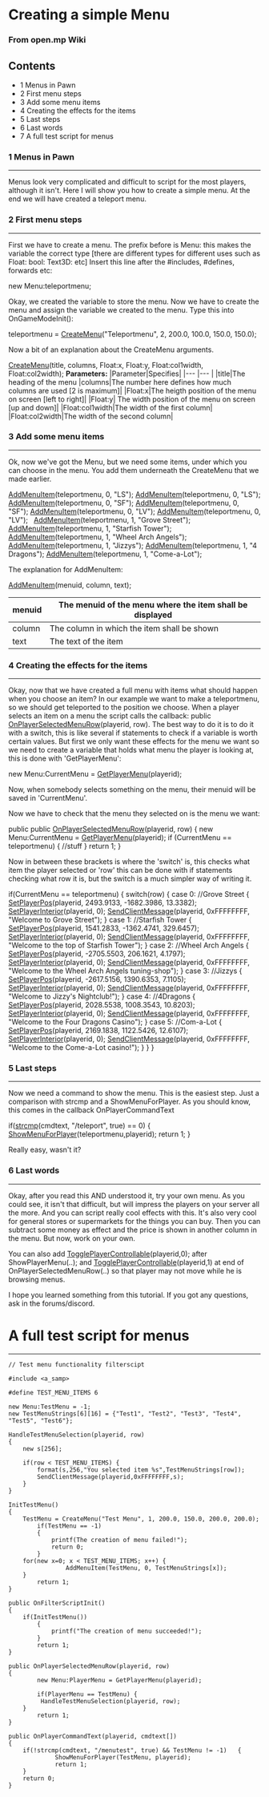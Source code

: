 Creating a simple Menu
======================

### From open.mp Wiki



Contents
--------

*   1 Menus in Pawn
*   2 First menu steps
*   3 Add some menu items
*   4 Creating the effects for the items
*   5 Last steps
*   6 Last words
*   7 A full test script for menus


### 1 Menus in Pawn
-------------

Menus look very complicated and difficult to script for the most players, although it isn't. Here I will show you how to create a simple menu. At the end we will have created a teleport menu.


### 2 First menu steps
----------------

First we have to create a menu. The prefix before is Menu: this makes the variable the correct type \[there are different types for different uses such as Float: bool: Text3D: etc\] Insert this line after the #includes, #defines, forwards etc:

new Menu:teleportmenu;

Okay, we created the variable to store the menu. Now we have to create the menu and assign the variable we created to the menu. Type this into OnGameModeInit():

teleportmenu = [CreateMenu](../scripting/functions/CreateMenu)("Teleportmenu", 2, 200.0, 100.0, 150.0, 150.0);

Now a bit of an explanation about the CreateMenu arguments.

[CreateMenu](../scripting/functions/CreateMenu)(title, columns, Float:x, Float:y, Float:col1width, Float:col2width);
**Parameters:**
|Parameter|Specifies|
|--- |--- |
|title|The heading of the menu
|columns|The number here defines how much columns are used \[2 is maximum\]|
|Float:x|The heigth position of the menu on screen \[left to right\]|
|Float:y| The width position of the menu on screen \[up and down\]|
|Float:col1width|The width of the first column|
|Float:col2width|The width of the second column|


### 3 Add some menu items
-------------------

Ok, now we've got the Menu, but we need some items, under which you can choose in the menu. You add them underneath the CreateMenu that we made earlier.

[AddMenuItem](../scripting/functions/AddMenuItem)(teleportmenu, 0, "LS");
[AddMenuItem](../scripting/functions/AddMenuItem)(teleportmenu, 0, "LS");
[AddMenuItem](../scripting/functions/AddMenuItem)(teleportmenu, 0, "SF");
[AddMenuItem](../scripting/functions/AddMenuItem)(teleportmenu, 0, "SF");
[AddMenuItem](../scripting/functions/AddMenuItem)(teleportmenu, 0, "LV");
[AddMenuItem](../scripting/functions/AddMenuItem)(teleportmenu, 0, "LV");
 
[AddMenuItem](../scripting/functions/AddMenuItem)(teleportmenu, 1, "Grove Street");
[AddMenuItem](../scripting/functions/AddMenuItem)(teleportmenu, 1, "Starfish Tower");
[AddMenuItem](../scripting/functions/AddMenuItem)(teleportmenu, 1, "Wheel Arch Angels");
[AddMenuItem](../scripting/functions/AddMenuItem)(teleportmenu, 1, "Jizzys");
[AddMenuItem](../scripting/functions/AddMenuItem)(teleportmenu, 1, "4 Dragons");
[AddMenuItem](../scripting/functions/AddMenuItem)(teleportmenu, 1, "Come-a-Lot");

The explanation for AddMenuItem:

[AddMenuItem](../scripting/functions/AddMenuItem)(menuid, column, text);

|menuid| The menuid of the menu where the item shall be displayed|
|--|--|
|column| The column in which the item shall be shown|
|text|   The text of the item|


### 4 Creating the effects for the items
----------------------------------

Okay, now that we have created a full menu with items what should happen when you choose an item? In our example we want to make a teleportmenu, so we should get teleported to the position we choose. When a player selects an item on a menu the script calls the callback: public [OnPlayerSelectedMenuRow](../scripting/callbacks/OnPlayerSelectedMenuRow)(playerid, row). The best way to do it is to do it with a switch, this is like several if statements to check if a variable is worth certain values. But first we only want these effects for the menu we want so we need to create a variable that holds what menu the player is looking at, this is done with 'GetPlayerMenu':

new Menu:CurrentMenu = [GetPlayerMenu](../scripting/functions/GetPlayerMenu)(playerid);

Now, when somebody selects something on the menu, their menuid will be saved in 'CurrentMenu'.

Now we have to check that the menu they selected on is the menu we want:


public public [OnPlayerSelectedMenuRow](../scripting/functions/OnPlayerSelectedMenuRow)(playerid, row)
{
	new Menu:CurrentMenu = [GetPlayerMenu](../scripting/functions/GetPlayerMenu)(playerid);
	if (CurrentMenu == teleportmenu)
	{
    	//stuff
	}
	return 1;
}

Now in between these brackets is where the 'switch' is, this checks what item the player selected or 'row' this can be done with if statements checking what row it is, but the switch is a much simpler way of writing it.

if(CurrentMenu == teleportmenu)
{
    switch(row)
    {
        case 0: //Grove Street
        {
            [SetPlayerPos](../scripting/functions/SetPlayerPos)(playerid, 2493.9133, \-1682.3986, 13.3382);
            [SetPlayerInterior](../scripting/functions/SetPlayerInterior)(playerid, 0);
            [SendClientMessage](../scripting/functions/SendClientMessage)(playerid, 0xFFFFFFFF, "Welcome to Grove Street");
        }
        case 1: //Starfish Tower
        {
            [SetPlayerPos](../scripting/functions/SetPlayerPos)(playerid, 1541.2833, \-1362.4741, 329.6457);
            [SetPlayerInterior](../scripting/functions/SetPlayerInterior)(playerid, 0);
            [SendClientMessage](../scripting/functions/SendClientMessage)(playerid, 0xFFFFFFFF, "Welcome to the top of Starfish Tower");
        }
        case 2: //Wheel Arch Angels
        {
            [SetPlayerPos](../scripting/functions/SetPlayerPos)(playerid, \-2705.5503, 206.1621, 4.1797);
            [SetPlayerInterior](../scripting/functions/SetPlayerInterior)(playerid, 0);
            [SendClientMessage](../scripting/functions/SendClientMessage)(playerid, 0xFFFFFFFF, "Welcome to the Wheel Arch Angels tuning-shop");
        }
        case 3: //Jizzys
        {
            [SetPlayerPos](../scripting/functions/SetPlayerPos)(playerid, \-2617.5156, 1390.6353, 7.1105);
            [SetPlayerInterior](../scripting/functions/SetPlayerInterior)(playerid, 0);
            [SendClientMessage](../scripting/functions/SendClientMessage)(playerid, 0xFFFFFFFF, "Welcome to Jizzy's Nightclub!");
        }
        case 4: //4Dragons
        {
            [SetPlayerPos](../scripting/functions/SetPlayerPos)(playerid, 2028.5538, 1008.3543, 10.8203);
            [SetPlayerInterior](../scripting/functions/SetPlayerInterior)(playerid, 0);
            [SendClientMessage](../scripting/functions/SendClientMessage)(playerid, 0xFFFFFFFF, "Welcome to the Four Dragons Casino");
        }
        case 5: //Com-a-Lot
        {
            [SetPlayerPos](../scripting/functions/SetPlayerPos)(playerid, 2169.1838, 1122.5426, 12.6107);
            [SetPlayerInterior](../scripting/functions/SetPlayerInterior)(playerid, 0);
            [SendClientMessage](../scripting/functions/SendClientMessage)(playerid, 0xFFFFFFFF, "Welcome to the Come-a-Lot casino!");
        }
    }
}



### 5 Last steps
----------

Now we need a command to show the menu. This is the easiest step. Just a comparison with strcmp and a ShowMenuForPlayer. As you should know, this comes in the callback OnPlayerCommandText

if([strcmp](../scripting/functions/strcmp)(cmdtext, "/teleport", true) == 0)
{
    [ShowMenuForPlayer](../scripting/functions/ShowMenuForPlayer)(teleportmenu,playerid);
    return 1;
}

Really easy, wasn't it?


### 6 Last words
----------

Okay, after you read this AND understood it, try your own menu. As you could see, it isn't that difficult, but will impress the players on your server all the more. And you can script really cool effects with this. It's also very cool for general stores or supermarkets for the things you can buy. Then you can subtract some money as effect and the price is shown in another column in the menu. But now, work on your own.

You can also add [TogglePlayerControllable](../scripting/functions/TogglePlayerControllable)(playerid,0); after ShowPlayerMenu(..);
and  [TogglePlayerControllable](../scripting/functions/TogglePlayerControllable)(playerid,1) at end of OnPlayerSelectedMenuRow(..) so that player may not move while he is browsing menus.

I hope you learned something from this tutorial. If you got any questions, ask in the forums/discord.


# A full test script for menus
----------------------------
```
// Test menu functionality filterscipt
 
#include <a_samp>
 
#define TEST_MENU_ITEMS 6
 
new Menu:TestMenu = -1;
new TestMenuStrings[6][16] = {"Test1", "Test2", "Test3", "Test4", "Test5", "Test6"};
 
HandleTestMenuSelection(playerid, row)
{
	new s[256];
 
	if(row < TEST_MENU_ITEMS) {
		format(s,256,"You selected item %s",TestMenuStrings[row]);
		SendClientMessage(playerid,0xFFFFFFFF,s);
	}
}
 
InitTestMenu()
{
	TestMenu = CreateMenu("Test Menu", 1, 200.0, 150.0, 200.0, 200.0);
        if(TestMenu == -1)
        {
            printf(The creation of menu failed!");
            return 0;
        }
	for(new x=0; x < TEST_MENU_ITEMS; x++) {
    	        AddMenuItem(TestMenu, 0, TestMenuStrings[x]);
	}
        return 1;
}
 
public OnFilterScriptInit()
{
   	if(InitTestMenu())
        {
            printf("The creation of menu succeeded!");
        }
        return 1;
}
 
public OnPlayerSelectedMenuRow(playerid, row)
{
        new Menu:PlayerMenu = GetPlayerMenu(playerid);
 
        if(PlayerMenu == TestMenu) {
	     HandleTestMenuSelection(playerid, row);
	}
        return 1;
}
 
public OnPlayerCommandText(playerid, cmdtext[])
{
	if(!strcmp(cmdtext, "/menutest", true) && TestMenu != -1)	{
    	     ShowMenuForPlayer(TestMenu, playerid);
    	     return 1;
	}
	return 0;
}
```
